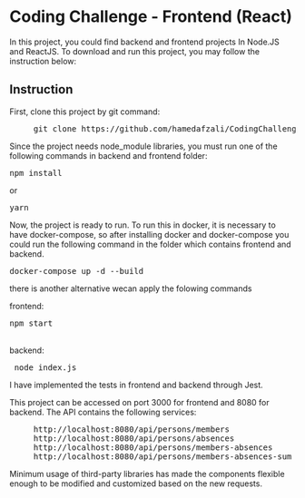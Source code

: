 # Coding Challenge - Frontend (React)
In this project, you could find backend and frontend projects In Node.JS and ReactJS. To download and run this project, you may follow the instruction below:

## Instruction
First, clone this project by git command:
<pre>
     git clone https://github.com/hamedafzali/CodingChallenge
</pre>
Since the project needs node_module libraries, you must run one of the following commands in backend and frontend folder:
<pre>npm install</pre> or <pre>yarn</pre> 

Now, the project is ready to run. To run this in docker, it is necessary to have docker-compose, so after installing docker and docker-compose you could run the following command in the folder which contains frontend and backend. 
<pre>docker-compose up -d --build</pre>

there is another alternative wecan apply the folowing commands

frontend:<pre>npm start</pre>  
backend:<pre> node index.js</pre>  

I have implemented the tests in frontend and backend through Jest.

This project can be accessed on port 3000 for frontend and 8080 for backend.
The API contains the following services:
<pre>
     http://localhost:8080/api/persons/members
     http://localhost:8080/api/persons/absences
     http://localhost:8080/api/persons/members-absences
     http://localhost:8080/api/persons/members-absences-sum
</pre>
Minimum usage of third-party libraries has made the components flexible enough to be modified and customized based on the new requests.
